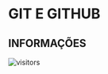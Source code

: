 # GIT E GITHUB

## INFORMAÇÕES

![visitors](https://visitor-badge.glitch.me/badge?page_id=Devgeeknerd.git-e-github-full-stack "Total de Visitas")
